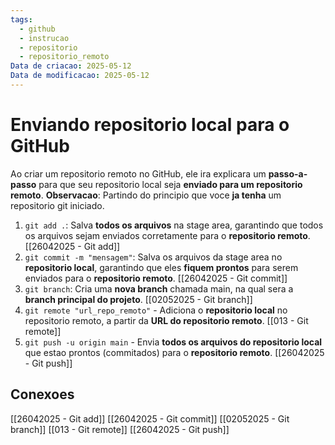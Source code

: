 ```yaml
---
tags:
  - github
  - instrucao
  - repositorio
  - repositorio_remoto
Data de criacao: 2025-05-12
Data de modificacao: 2025-05-12
---
```


# Enviando repositorio local para o GitHub
Ao criar um repositorio remoto no GitHub, ele ira explicara um **passo-a-passo** para que seu repositorio local seja **enviado para um repositorio remoto**. 
**Observacao**: Partindo do principio que voce **ja tenha** um repositorio git iniciado.
1. `git add .`: Salva **todos os arquivos** na stage area, garantindo que todos os arquivos sejam enviados corretamente para o **repositorio remoto**. [[26042025 - Git add]]
2. `git commit -m "mensagem"`: Salva os arquivos da stage area no **repositorio local**, garantindo que eles **fiquem prontos** para serem enviados para o **repositorio remoto**. [[26042025 - Git commit]]
3. `git branch`: Cria uma **nova branch** chamada main, na qual sera a **branch principal do projeto**. [[02052025 - Git branch]]
4. `git remote "url_repo_remoto"` - Adiciona o **repositorio local** no repositorio remoto, a partir da **URL do repositorio remoto**. [[013 - Git remote]]
5. `git push -u origin main` - Envia **todos os arquivos do repositorio local** que estao prontos (commitados) para o **repositorio remoto**. [[26042025 - Git push]]

## Conexoes
[[26042025 - Git add]]
[[26042025 - Git commit]]
[[02052025 - Git branch]]
[[013 - Git remote]]
[[26042025 - Git push]]